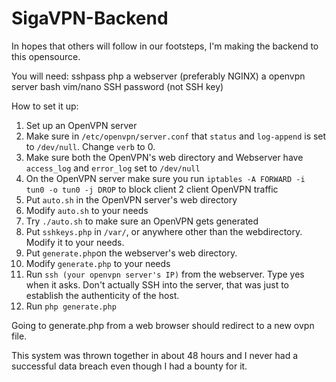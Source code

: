 # SigaVPN-Backend

In hopes that others will follow in our footsteps, I'm making the backend to this opensource. 


You will need:
sshpass
php
a webserver (preferably NGINX)
a openvpn server
bash
vim/nano
SSH password (not SSH key)


How to set it up: 

1. Set up an OpenVPN server
2. Make sure in `/etc/openvpn/server.conf` that `status` and `log-append` is set to `/dev/null`. Change `verb` to 0.
3. Make sure both the OpenVPN's web directory and Webserver have `access_log` and `error_log` set to `/dev/null`
4. On the OpenVPN server make sure you run `iptables -A FORWARD -i tun0 -o tun0 -j DROP` to block client 2 client OpenVPN traffic
5. Put `auto.sh` in the OpenVPN server's web directory
6. Modify `auto.sh` to your needs
7. Try `./auto.sh` to make sure an OpenVPN gets generated
8. Put `sshkeys.php` in `/var/`, or anywhere other than the webdirectory. Modify it to your needs.
9. Put `generate.php`on the webserver's web directory.
10. Modify `generate.php` to your needs 
11. Run `ssh (your openvpn server's IP)` from the webserver. Type yes when it asks. Don't actually SSH into the server, that was just to establish the authenticity of the host.
12. Run `php generate.php`

Going to generate.php from a web browser should redirect to a new ovpn file. 

This system was thrown together in about 48 hours and I never had a successful data breach even though I had a bounty for it.

